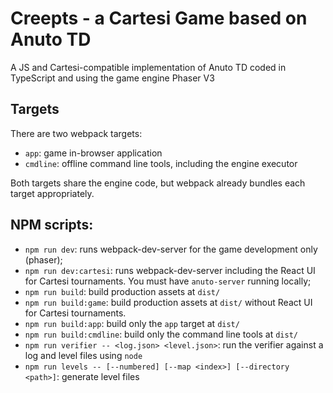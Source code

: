# Creepts - a Cartesi Game based on Anuto TD

A JS and Cartesi-compatible implementation of Anuto TD coded in TypeScript and using the game engine Phaser V3

## Targets

There are two webpack targets:
- `app`: game in-browser application
- `cmdline`: offline command line tools, including the engine executor

Both targets share the engine code, but webpack already bundles each target appropriately.

## NPM scripts:

- `npm run dev`: runs webpack-dev-server for the game development only (phaser);
- `npm run dev:cartesi`: runs webpack-dev-server including the React UI for Cartesi tournaments. You must have `anuto-server` running locally;
- `npm run build`: build production assets at `dist/`
- `npm run build:game`: build production assets at `dist/` without React UI for Cartesi tournaments.
- `npm run build:app`: build only the `app` target at `dist/`
- `npm run build:cmdline`: build only the command line tools at `dist/`
- `npm run verifier -- <log.json> <level.json>`: run the verifier against a log and level files using `node`
- `npm run levels -- [--numbered] [--map <index>] [--directory <path>]`: generate level files
